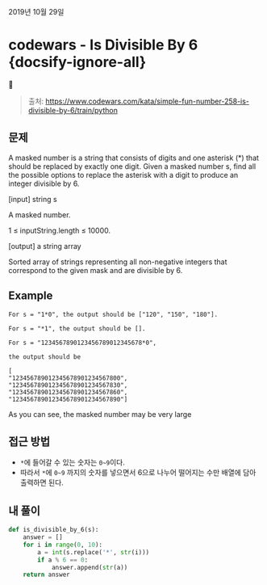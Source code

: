 
2019년 10월 29일

# codewars - Is Divisible By 6 {docsify-ignore-all}

> 출처: https://www.codewars.com/kata/simple-fun-number-258-is-divisible-by-6/train/python

## 문제

A masked number is a string that consists of digits and one asterisk (*) that should be replaced by exactly one digit. Given a masked number s, find all the possible options to replace the asterisk with a digit to produce an integer divisible by 6.


[input] string s

A masked number.

1 ≤ inputString.length ≤ 10000.

[output] a string array

Sorted array of strings representing all non-negative integers that correspond to the given mask and are divisible by 6.

## Example

```
For s = "1*0", the output should be ["120", "150", "180"].

For s = "*1", the output should be [].

For s = "1234567890123456789012345678*0",

the output should be

[
"123456789012345678901234567800",
"123456789012345678901234567830",
"123456789012345678901234567860",
"123456789012345678901234567890"]
```

As you can see, the masked number may be very large

## 접근 방법

- `*`에 들어갈 수 있는 숫자는 `0~9`이다.
- 따라서 `*`에 `0~9` 까지의 숫자를 넣으면서 6으로 나누어 떨어지는 수만 배열에 담아 출력하면 된다.

    
## 내 풀이

```python
def is_divisible_by_6(s):
    answer = []
    for i in range(0, 10):
        a = int(s.replace('*', str(i)))
        if a % 6 == 0:
            answer.append(str(a))
    return answer
```
